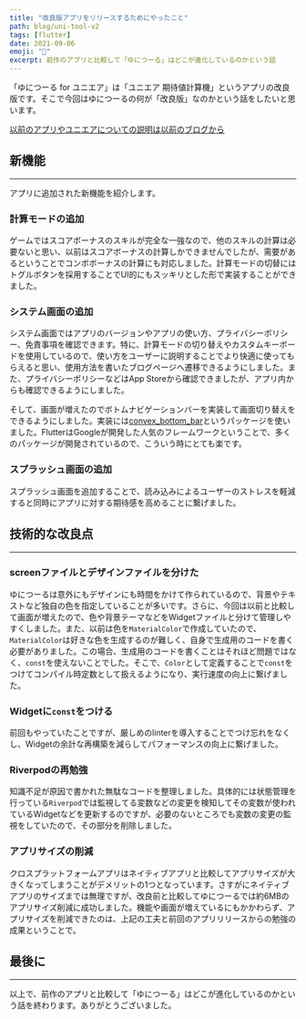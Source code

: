 ```yaml
---
title: "改良版アプリをリリースするためにやったこと"
path: blog/uni-tool-v2
tags: [flutter]
date: 2021-09-06
emoji: "🧰"
excerpt: 前作のアプリと比較して「ゆにつーる」はどこが進化しているのかという話
---
```


「ゆにつーる for ユニエア」は「ユニエア 期待値計算機」というアプリの改良版です。そこで今回はゆにつーるの何が「改良版」なのかという話をしたいと思います。

[以前のアプリやユニエアについての説明は以前のブログから](https://www.zoniha.icu/blog/uoa-ev-calculator)

## 新機能

---

アプリに追加された新機能を紹介します。


### 計算モードの追加

ゲームではスコアボーナスのスキルが完全な一強なので、他のスキルの計算は必要ないと思い、以前はスコアボーナスの計算しかできませんでしたが、需要があるということでコンボボーナスの計算にも対応しました。計算モードの切替にはトグルボタンを採用することでUI的にもスッキリとした形で実装することができました。

### システム画面の追加

システム画面ではアプリのバージョンやアプリの使い方、プライバシーポリシー、免責事項を確認できます。特に、計算モードの切り替えやカスタムキーボードを使用しているので、使い方をユーザーに説明することでより快適に使ってもらえると思い、使用方法を書いたブログページへ遷移できるようにしました。また、プライバシーポリシーなどはApp Storeから確認できましたが、アプリ内からも確認できるようにしました。

そして、画面が増えたのでボトムナビゲーションバーを実装して画面切り替えをできるようにしました。実装には[convex_bottom_bar](https://pub.dev/packages/convex_bottom_bar)というパッケージを使いました。FlutterはGoogleが開発した人気のフレームワークということで、多くのパッケージが開発されているので、こういう時にとても楽です。

### スプラッシュ画面の追加

スプラッシュ画面を追加することで、読み込みによるユーザーのストレスを軽減すると同時にアプリに対する期待感を高めることに繋げました。

## 技術的な改良点

---

### screenファイルとデザインファイルを分けた

ゆにつーるは意外にもデザインにも時間をかけて作られているので、背景やテキストなど独自の色を指定していることが多いです。さらに、今回は以前と比較して画面が増えたので、色や背景テーマなどをWidgetファイルと分けて管理しやすくしました。また、以前は色を`MaterialColor`で作成していたので、`MaterialColor`は好きな色を生成するのが難しく、自身で生成用のコードを書く必要がありました。この場合、生成用のコードを書くことはそれほど問題ではなく、`const`を使えないことでした。そこで、`Color`として定義することで`const`をつけてコンパイル時定数として扱えるようになり、実行速度の向上に繋げました。

### Widgetに`const`をつける

前回もやっていたことですが、厳しめのlinterを導入することでつけ忘れをなくし、Widgetの余計な再構築を減らしてパフォーマンスの向上に繋げました。

### Riverpodの再勉強

知識不足が原因で書かれた無駄なコードを整理しました。具体的には状態管理を行っている`Riverpod`では監視してる変数などの変更を検知してその変数が使われているWidgetなどを更新するのですが、必要のないところでも変数の変更の監視をしていたので、その部分を削除しました。

### アプリサイズの削減

クロスプラットフォームアプリはネイティブアプリと比較してアプリサイズが大きくなってしまうことがデメリットの1つとなっています。さすがにネイティブアプリのサイズまでは無理ですが、改良前と比較してゆにつーるでは約6MBのアプリサイズ削減に成功しました。機能や画面が増えているにもかかわらず、アプリサイズを削減できたのは、上記の工夫と前回のアプリリリースからの勉強の成果ということで。

## 最後に

---

以上で、前作のアプリと比較して「ゆにつーる」はどこが進化しているのかという話を終わります。ありがとうございました。
